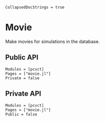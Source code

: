```@meta
CollapsedDocStrings = true
```

# Movie

Make movies for simulations in the database.

## Public API
```@autodocs
Modules = [pcvct]
Pages = ["movie.jl"]
Private = false
```

## Private API
```@autodocs
Modules = [pcvct]
Pages = ["movie.jl"]
Public = false
```